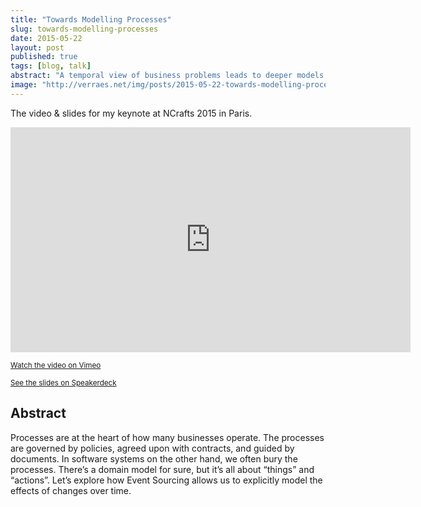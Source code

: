 ```yaml
---
title: "Towards Modelling Processes"
slug: towards-modelling-processes
date: 2015-05-22
layout: post
published: true
tags: [blog, talk]
abstract: "A temporal view of business problems leads to deeper models."
image: "http://verraes.net/img/posts/2015-05-22-towards-modelling-processes/Towards_Modelling_Processes.jpg"
---
```



The video & slides for my keynote at NCrafts 2015 in Paris. 

<iframe src="https://player.vimeo.com/video/131658140" width="640" height="360" frameborder="0" webkitallowfullscreen mozallowfullscreen allowfullscreen></iframe> 

<a href="https://vimeo.com/131658140"><small>Watch the video on Vimeo</small></p>

<script async class="speakerdeck-embed" data-id="ff4ed4d875c246f3996807942a09df4d" data-ratio="1.33333333333333" src="//speakerdeck.com/assets/embed.js"></script>

<a href="https://speakerdeck.com/mathiasverraes/towards-modelling-processes"><small>See the slides on Speakerdeck</small></a> 

## Abstract

Processes are at the heart of how many businesses operate. The processes are governed by policies, agreed upon with contracts, and guided by documents. In software systems on the other hand, we often bury the processes. There’s a domain model for sure, but it’s all about “things” and “actions”. Let’s explore how Event Sourcing allows us to explicitly model the effects of changes over time.
